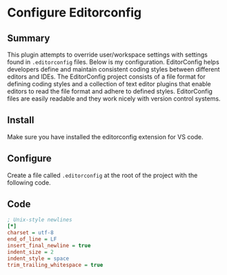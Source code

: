 # Configure Editorconfig

## Summary

This plugin attempts to override user/workspace settings with settings found in
`.editorconfig` files. Below is my configuration. EditorConfig helps developers
define and maintain consistent coding styles between different editors and IDEs.
The EditorConfig project consists of a file format for defining coding styles
and a collection of text editor plugins that enable editors to read the file
format and adhere to defined styles. EditorConfig files are easily readable and
they work nicely with version control systems.

## Install

Make sure you have installed the editorconfig extension for VS code.

## Configure

Create a file called `.editorconfig` at the root of the project with the
following code.

## Code

```ini
; Unix-style newlines
[*]
charset = utf-8
end_of_line = LF
insert_final_newline = true
indent_size = 2
indent_style = space
trim_trailing_whitespace = true
```
